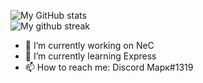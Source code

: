 ![My GitHub stats](https://github-readme-stats.vercel.app/api?username=TrueMajner&show_icons=true&theme=radical&count_private=true)  
![My github streak](https://github-readme-streak-stats.herokuapp.com/?user=TrueMajner&theme=midnight-purple)
- 🔭 I’m currently working on NeC  
- 🌱 I’m currently learning Express  
- 📫 How to reach me: Discord Марк#1319  

